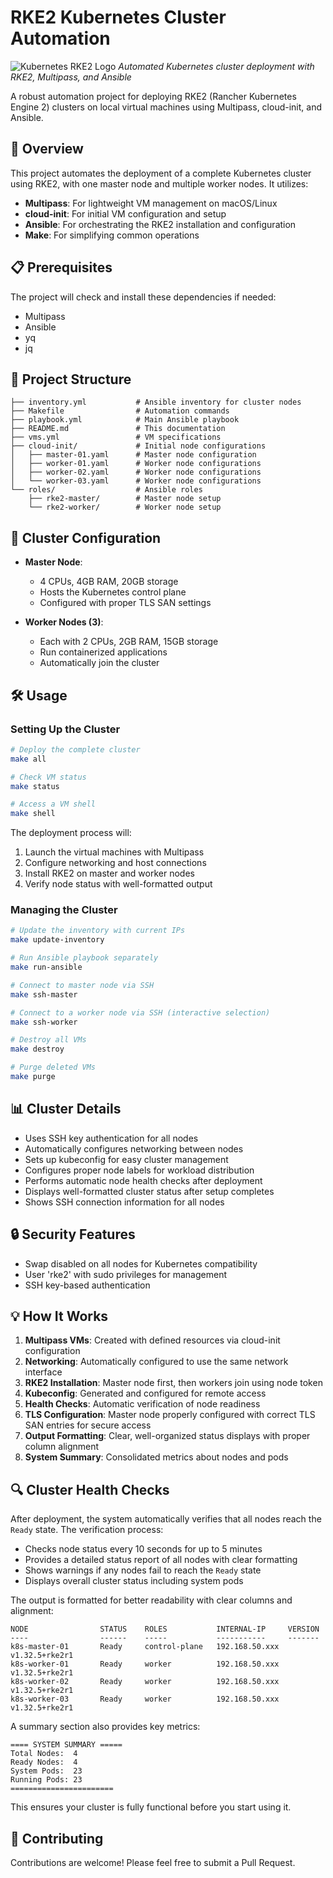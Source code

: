 # RKE2 Kubernetes Cluster Automation

![Kubernetes RKE2 Logo](https://www.rancher.com/assets/img/logos/rancher-suse-logo-horizontal-color.svg)
*Automated Kubernetes cluster deployment with RKE2, Multipass, and Ansible*

A robust automation project for deploying RKE2 (Rancher Kubernetes Engine 2) clusters on local virtual machines using Multipass, cloud-init, and Ansible.

## 🚀 Overview

This project automates the deployment of a complete Kubernetes cluster using RKE2, with one master node and multiple worker nodes. It utilizes:

- **Multipass**: For lightweight VM management on macOS/Linux
- **cloud-init**: For initial VM configuration and setup
- **Ansible**: For orchestrating the RKE2 installation and configuration
- **Make**: For simplifying common operations

## 📋 Prerequisites

The project will check and install these dependencies if needed:
- Multipass
- Ansible
- yq
- jq

## 📁 Project Structure

```
├── inventory.yml           # Ansible inventory for cluster nodes
├── Makefile                # Automation commands
├── playbook.yml            # Main Ansible playbook
├── README.md               # This documentation
├── vms.yml                 # VM specifications
├── cloud-init/             # Initial node configurations
│   ├── master-01.yaml      # Master node configuration
│   ├── worker-01.yaml      # Worker node configurations
│   ├── worker-02.yaml      # Worker node configurations
│   └── worker-03.yaml      # Worker node configurations
└── roles/                  # Ansible roles
    ├── rke2-master/        # Master node setup
    └── rke2-worker/        # Worker node setup
```

## 🔧 Cluster Configuration

- **Master Node**: 
  - 4 CPUs, 4GB RAM, 20GB storage
  - Hosts the Kubernetes control plane
  - Configured with proper TLS SAN settings
  
- **Worker Nodes (3)**:
  - Each with 2 CPUs, 2GB RAM, 15GB storage
  - Run containerized applications
  - Automatically join the cluster

## 🛠️ Usage

### Setting Up the Cluster

```bash
# Deploy the complete cluster
make all

# Check VM status
make status

# Access a VM shell
make shell
```

The deployment process will:
1. Launch the virtual machines with Multipass
2. Configure networking and host connections
3. Install RKE2 on master and worker nodes
4. Verify node status with well-formatted output

### Managing the Cluster

```bash
# Update the inventory with current IPs
make update-inventory

# Run Ansible playbook separately
make run-ansible

# Connect to master node via SSH
make ssh-master

# Connect to a worker node via SSH (interactive selection)
make ssh-worker

# Destroy all VMs
make destroy

# Purge deleted VMs
make purge
```

## 📊 Cluster Details

- Uses SSH key authentication for all nodes
- Automatically configures networking between nodes
- Sets up kubeconfig for easy cluster management
- Configures proper node labels for workload distribution
- Performs automatic node health checks after deployment
- Displays well-formatted cluster status after setup completes
- Shows SSH connection information for all nodes

## 🔒 Security Features

- Swap disabled on all nodes for Kubernetes compatibility
- User 'rke2' with sudo privileges for management
- SSH key-based authentication

## 💡 How It Works

1. **Multipass VMs**: Created with defined resources via cloud-init configuration
2. **Networking**: Automatically configured to use the same network interface
3. **RKE2 Installation**: Master node first, then workers join using node token
4. **Kubeconfig**: Generated and configured for remote access
5. **Health Checks**: Automatic verification of node readiness
6. **TLS Configuration**: Master node properly configured with correct TLS SAN entries for secure access
7. **Output Formatting**: Clear, well-organized status displays with proper column alignment
8. **System Summary**: Consolidated metrics about nodes and pods

## 🔍 Cluster Health Checks

After deployment, the system automatically verifies that all nodes reach the `Ready` state. The verification process:

- Checks node status every 10 seconds for up to 5 minutes
- Provides a detailed status report of all nodes with clear formatting
- Shows warnings if any nodes fail to reach the `Ready` state
- Displays overall cluster status including system pods

The output is formatted for better readability with clear columns and alignment:

```
NODE                STATUS    ROLES           INTERNAL-IP     VERSION          
----                ------    -----           -----------     -------          
k8s-master-01       Ready     control-plane   192.168.50.xxx  v1.32.5+rke2r1
k8s-worker-01       Ready     worker          192.168.50.xxx  v1.32.5+rke2r1
k8s-worker-02       Ready     worker          192.168.50.xxx  v1.32.5+rke2r1  
k8s-worker-03       Ready     worker          192.168.50.xxx  v1.32.5+rke2r1  
```

A summary section also provides key metrics:

```
==== SYSTEM SUMMARY =====
Total Nodes:  4
Ready Nodes:  4
System Pods:  23
Running Pods: 23
=======================
```

This ensures your cluster is fully functional before you start using it.

## 🤝 Contributing

Contributions are welcome! Please feel free to submit a Pull Request.
